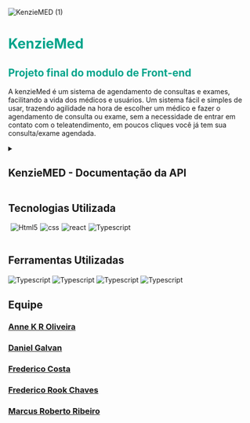 ![KenzieMED (1)](https://user-images.githubusercontent.com/102538748/187525599-a2f97112-e643-408a-ac72-e54516151816.png)

<div style='background-color:white'>

</div>
<h1 style='color: #00A48B'>KenzieMed</h1>
<h2 style='color: #00A48B'>Projeto final do modulo de Front-end</h2>

<p>A kenzieMed é um sistema de agendamento de consultas e exames, facilitando a vida dos médicos 
e usuários. Um sistema fácil e simples de usar, trazendo agilidade na hora de escolher um médico e fazer o agendamento de consulta ou exame,
sem a necessidade de entrar em contato com o teleatendimento, em poucos cliques você já tem sua consulta/exame agendada. </p>


<details>
  <summary><h2>KenzieMED - Documentação da API</h2></summary>

  Endpoints
A API tem um total de XXXX endpoints, podendo ser cadastrados novos usuarios para poder ter total acesso as funcionabilidades do site.


<h2>O url base da API é:</h2>
<h3  style='color: #00A48B'>https://api-kenzie-med.herokuapp.com</h2>


# Rotas que não precisam de autenticação
<h3 style='font-weight: 600; font-size:20px;'>Listando Médicos</h3>
<p>Nessa aplicação o usuário sem fazer login ou se cadastrar pode ver os profissionanis Médicos já cadastrados na plataforma, na API podemos 
acessar a lista dessa forma: Aqui conseguimos ver os usuários médicos e suas especialidades.</p>


## GET /doctors - FORMATO DA RESPOSTA - STATUS 200

```
[
{
		"id": 2,
		"name": "Dra. Aline Rabech",
		"email": "medaline@kenziemed.com",
		"password": "fred123",
		"CPF": "12312312312",
		"CRM": "1991-SE",
		"age": 24,
		"sex": "F",
		"type": "doctor",
		"speciality": "Pneumologista",
		"exames": [
			{
				"id": 1,
				"exame": "Raio X do Tórax",
				"dia": "Segunda-feira",
				"hora": "9:00"
			},
			{
				"id": 2,
				"exame": "Volumes Pulmonares/Pletismografia",
				"dia": "Segunda-feira",
				"hora": "10:00"
			}
}
...
]

```

<h3 style='font-weight: 600'>Podemos acessar um médico específico utilizando o endpoint:</h3>

## GET /doctor/id - FORMATO DA RESPOSTA - STATUS 200
```
{
	"id": 5,
	"name": "Dr. Bruno Rabelo",
	"email": "mebruno@kenziemed.com",
	"password": "fred123",
	"CPF": "12312312312",
	"CRM": "1790-AL",
	"age": 32,
	"sex": "M",
	"type": "doctor",
	"speciality": "Cardiologista",
	"address": "Unidade - Campo Largo",
	"img": "https://assets.pokemon.com/assets/cms2/img/pokedex/full/496.png",
	"schedules": [
		{
			"id": 1,
			"dia": "01/09/2022",
			"hora": "13:00"
		},
		{
			"id": 2,
			"dia": "01/09/2022",
			"hora": "14:00"
		},
		{
			"id": 3,
			"dia": "01/09/2022",
			"hora": "15:00"
		},
		{
			"id": 4,
			"dia": "01/09/2022",
			"hora": "16:00"
		}
	]
}
```


 <h2 style='font-weight: 600; font-size:20px;'>Criação de usuário</h2>

## POST /users - FORMATO DA REQUISIÇÃO

```
{
		"name": "Kenzie Med",
		"email": "kenzie@kenziemed.com",
		"password": "Senha1234@",
		"CPF": "12312312312",
		"age": 20,
		"sex": "M",
		"type": "patient",
		"img": "https://assets.pokemon.com/assets/cms2/img/pokedex/full/132.png",
		"address": "kenzie academy"
	}
  ```

<h2 style='font-weight: 600'>Caso dê tudo certo, a resposta será assim:</h2>


## POST /users - FORMATO DA RESPOSTA - STATUS 201
```
{
	"accessToken": "eyJhbGciOiJIUzI1NiIsInR5cCI6IkpXVCJ9.eyJlbWFpbCI6ImtlbnppZUBrZW56aWVtZWQuY29tIiwiaWF0IjoxNjYyMzg0MjgwLCJleHAiOjE2NjIzODc4ODAsInN1YiI6IjMifQ.JnqUtIba1wA1mV7SS4AJ5StKspPLp4YShUM_SRc7T10",
	"user": {
		"email": "kenzie@kenziemed.com",
		"name": "Kenzie Med",
		"CPF": "12312312312",
		"age": 20,
		"sex": "M",
		"type": "patient",
		"img": "https://assets.pokemon.com/assets/cms2/img/pokedex/full/132.png",
		"address": "kenzie academy",
		"id": 3
	}
}
```


## POST /users - FORMATO DA RESPOSTA - STATUS 400


```
{

"status": "error",

"message": ["password is required", "email is required"]

}
```

<h3 style='font-weight: 600'>A senha necessita de 6 caracteres.:</h3>


## POST /users - FORMATO DA RESPOSTA - STATUS 400

```
{

  "status": "error",
  
  "message": ["password: minimum is 6 characters"]
  
}
```


<h3 style='font-weight: 600'>Email já cadastrado:</h3>


## POST /users - FORMATO DA RESPOSTA - STATUS 400


```
{

  "status": "error",
  
  "message": "Email already exists"
  
}
```


<h2 style='font-weight: 600; font-size:20px;'>Criação de Médico</h2>


## POST /users - FORMATO DA REQUISIÇÃO


<h3 style='font-weight: 600; font-size:20px;'>Caso dê tudo certo, a resposta será assim:</h3>


## POST /users - FORMATO DA RESPOSTA - STATUS 201





## POST /users - FORMATO DA RESPOSTA - STATUS 400


```
{

"status": "error",

"message": ["password is required", "email is required"]

}
```

<h3 style='font-weight: 600; font-size:20px;'>A senha necessita de 6 caracteres:</h3>


## POST /users - FORMATO DA RESPOSTA - STATUS 400

```
{

  "status": "error",
  
  "message": ["password: minimum is 6 characters"]
  
}
```

<h3 style='font-weight: 600; font-size:20px;'>Email já cadastrado:</h3>


## POST /users - FORMATO DA RESPOSTA - STATUS 400

```
{

  "status": "error",
  
  "message": "Email already exists"
  
}
```

<h2 style='font-weight: 800; font-size:20px;'>Login</h2>


## POST /login - FORMATO DA REQUISIÇÃO
```
{
	"email": "kenzie@kenziemed.com",
	"password": "Senha1234@"
}
```


<h3 style='font-weight: 600; font-size:20px;'>Caso dê tudo certo, a resposta será assim:</h3>

## POST /login - FORMATO DA RESPOSTA - STATUS 201

```

{
	"accessToken": "eyJhbGciOiJIUzI1NiIsInR5cCI6IkpXVCJ9.eyJlbWFpbCI6ImtlbnppZUBrZW56aWVtZWQuY29tIiwiaWF0IjoxNjYyMzg0NDYzLCJleHAiOjE2NjIzODgwNjMsInN1YiI6IjMifQ.VsuNhaDkdq26TjQqUSUjDEqEv63CvtCIZjTN7JwcNZY",
	"user": {
		"email": "kenzie@kenziemed.com",
		"name": "Kenzie Med",
		"CPF": "12312312312",
		"age": 20,
		"sex": "M",
		"type": "patient",
		"img": "https://assets.pokemon.com/assets/cms2/img/pokedex/full/132.png",
		"address": "kenzie academy",
		"id": 3
	}
}
```
<br>
<p>Com essa resposta, vemos que temos duas informações, o user.id e o token respectivo, dessa forma você pode guardar o token e o 
usuário logado no localStorage para fazer a gestão do usuário no seu frontend.</p></br>

# Rotas que necessitam de autorização

<br>
<p>Rotas que necessitam de autorização deve ser informado no cabeçalho da requisição o campo <strong> "Authorization"</strong> , dessa forma:</p></br>


## Authorization: Bearer {token}
<br>
<p>Após o usuário estar logado, ele deve conseguir informar as especialidades que ele contratou até agora.</p></br>

<h2 style='font-weight: 600'>Buscar Perfil do usuário logado (token)</h2>

## GET /users/userId - FORMATO DA REQUISIÇÃO

<br><p>OBSERVAÇÃO: Não é necessário um corpo da requisição.</p></br>

### GET /users/userId - FORMATO DA RESPOSTA - STATUS 200

```
{
	"email": "kenzie@kenziemed.com",
	"password": "$2a$10$9oMvNj1E6pey6J7SpEqBo.R7aeNKMXV7lZ0mhxw4GXpfnbYHL1Chu",
	"name": "Kenzie Med",
	"CPF": "12312312312",
	"age": 20,
	"sex": "M",
	"type": "patient",
	"img": "https://assets.pokemon.com/assets/cms2/img/pokedex/full/132.png",
	"address": "kenzie academy",
	"id": 3
}
```

<br><p>Na requisição apenas é necessário o TOKEN, a aplicação ficará responsável em buscar o id do usuário no token e retorna ele.</p>
</br>


<h2 style='font-weight: 600; font-size:20px;'>Marcar consulta:</h2>

## POST /appointment - FORMATO DA REQUISIÇÃO

```
{
      userId: 1,
      doctor: 6
      dia: "19-08-2022",
      horario: "9:00",
      address: "Unidade - Campo Largo",
      speciality: "Cardiologista",
      name: "Dr. Roberto Marcelo",
    }

```

<h3 style='font-weight: 600; font-size:20px;'>Caso dê tudo certo, a resposta será assim:</h3>

### POST /appointment - FORMATO DA RESPOSTA - STATUS 201


Caso você tente agendar com o mesmo médico, receberá este erro:


## POST /appointment - FORMATO DA RESPOSTA - STATUS 401


```
{

  "status": "error",
  
  "message": "Já possui uma consulta agendada com esté médico."
  
}
```


<h2 style='font-weight: 600; font-size:20px;'>Editar o perfil do Usuario</h2>

<br><p>Ou seja, você pode apenas modificar a consulta que já estão no seu perfil. Utilizando este endpoint:</p></br>


## PATCH /users/userId - FORMATO DA REQUISIÇÃO
{

}



<h3 style='font-weight: 600; font-size:20px;'>Caso dê tudo certo, a resposta será assim:
</h3>

## PATCH /users/userId- FORMATO DA RESPOSTA - STATUS 201


```
{
name:"Daniel Galvan", 
CPF:"99999999999",
contact:"qualquer",
address:"Rua 224, nº 255 - Apto.501"
age:"39",
password: "$2a$10$i6vsYy8/B6nz6Mpo4Sktz.4JxjXEI3VmlwxMPT6FM8QKqAcjJGLE.",
confirmPassword:"830501Dg*",
email:"daniel@mail.com"
id:
img:"https://cdn.icon-icons.com/icons2/2859/PNG/512/avatar_face_man_boy_male_profile_smiley_happy_people_icon_181657.png", 
sex:"M"
}
```

<h2 style='font-weight: 600; font-size:20px;'>Deletar um usuario</h2>

## DELETE /users/userId

<br><p>OBSERVAÇÃO: Não é necessário um corpo da requisição.</p></br>

<h3 style='font-weight: 600; font-size:20px;'>Caso dê tudo certo, a resposta será assim:
</h3>


``` 
{}
``` 


<h2 style='font-weight: 600; font-size:20px;'>Deletar uma consulta, utilizando este endpoint</h2>


## DELETE appointment/id

<br><p>OBSERVAÇÃO: Não é necessário um corpo da requisição.</p></br>

<h3 style='font-weight: 600; font-size:20px;'>Caso dê tudo certo, a resposta será assim:
</h3>


``` 
{}
``` 
  
</details>

## Tecnologias Utilizada

<div style='display:flex; gap: 5px;'><br>
 <img align="center" alt="Html5" src="https://img.shields.io/badge/HTML5-E34F26?style=for-the-badge&logo=html5&logoColor=white">

 <img align="center" alt="css" src="https://img.shields.io/badge/CSS3-1572B6?style=for-the-badge&logo=css3&logoColor=white">

   <img align="center" alt="react" src="https://img.shields.io/badge/React-20232A?style=for-the-badge&logo=react&logoColor=61DAFB">

   <img align="center" alt="Typescript" src="https://img.shields.io/badge/TypeScript-007ACC?style=for-the-badge&logo=typescript&logoColor=white">

   
</div></br>

## Ferramentas Utilizadas

 <img align="center" alt="Typescript" src="https://img.shields.io/badge/Trello-0052CC?style=for-the-badge&logo=trello&logoColor=white">
  <img align="center" alt="Typescript" src="https://img.shields.io/badge/Vercel-000000?style=for-the-badge&logo=vercel&logoColor=white">
    <img align="center" alt="Typescript" src="https://img.shields.io/badge/Heroku-430098?style=for-the-badge&logo=heroku&logoColor=white">
    <img align="center" alt="Typescript" src="https://img.shields.io/badge/Figma-F24E1E?style=for-the-badge&logo=figma&logoColor=white">


## Equipe

<h3 ><a href="https://github.com/annekarolle">Anne K R Oliveira</a></h3> 
  <h3><a href="https://github.com/DnlGalvan" >Daniel Galvan</a></h3> 
  <h3 ><a href="https://github.com/fredericosafebox" >Frederico Costa</a></h3> 
  <h3><a href="https://github.com/fredrook" >Frederico Rook Chaves</a></h3> 
  <h3><a href="https://github.com/marcuspvh" >Marcus Roberto Ribeiro</a></h3> 

